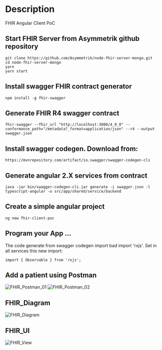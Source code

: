 # Description
FHIR Angular Client PoC

## Start FHIR Server from Asymmetrik github repository
```shell
git clone https://github.com/Asymmetrik/node-fhir-server-mongo.git
cd node-fhir-server-mongo
yarn
yarn start
```

## Install swagger FHIR contract generator
```shell
npm install -g fhir-swagger
```

## Generate FHIR R4 swagger contract
```shell
fhir-swagger --fhir_url "http://localhost:3000/4_0_0" --conformance_path="/metadata?_format=application/json" --r4 --output swagger.json
```

## Install swagger codegen. Download from:
```shell
https://mvnrepository.com/artifact/io.swagger/swagger-codegen-cli
```

## Generate angular 2.X services from contract
```shell
java -jar bin/swagger-codegen-cli.jar generate -i swagger.json -l typescript-angular -o src/app/shared/service/backend
```

## Create a simple angular project
```shell
ng new fhir-client-poc
```

## Program your App ...
The code generate from swagger codegen import bad import 'rxjs'. Set in all services this new import:

```shell
import { Observable } from 'rxjs';
```
## Add a patient using Postman
![FHIR_Postman_01](https://user-images.githubusercontent.com/1216181/89124911-d9304600-d4da-11ea-97e7-59a23a4ab1fd.png)
![FHIR_Postman_02](https://user-images.githubusercontent.com/1216181/89124918-e2211780-d4da-11ea-9841-bf96409b953f.png)


## FHIR_Diagram
![FHIR_Diagram](https://user-images.githubusercontent.com/1216181/89124707-55298e80-d4d9-11ea-9d59-83107cfa3185.png)

## FHIR_UI
![FHIR_View](https://user-images.githubusercontent.com/1216181/89124724-78543e00-d4d9-11ea-8535-6ae571ecaf1e.png)
